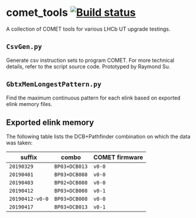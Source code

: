 # comet_tools [![Build status](https://travis-ci.com/umd-lhcb/comet_tools.svg?branch=master)](https://travis-ci.com/umd-lhcb)
A collection of COMET tools for various LHCb UT upgrade testings.


## `CsvGen.py`
Generate csv instruction sets to program COMET. For more technical details,
refer to the script source code. Prototyped by Raymond Su.


## `GbtxMemLongestPattern.py`
Find the maximum continuous pattern for each elink based on exported elink
memory files.


## Exported elink memory
The following table lists the DCB+Pathfinder combination on which the data was
taken:

| suffix          | combo         | COMET firmware |
|-----------------|---------------|----------------|
| `20190329`      | `BP03+DCB013` | `v0-0`         |
| `20190401`      | `BP03+DCB008` | `v0-0`         |
| `20190403`      | `BP02+DCB008` | `v0-0`         |
| `20190412`      | `BP03+DCB008` | `v0-1`         |
| `20190412-v0-0` | `BP03+DCB008` | `v0-0`         |
| `20190417`      | `BP03+DCB013` | `v0-1`         |

